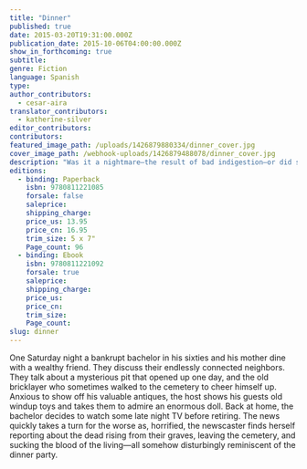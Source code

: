 ```yaml
---
title: "Dinner"
published: true
date: 2015-03-20T19:31:00.000Z
publication_date: 2015-10-06T04:00:00.000Z
show_in_forthcoming: true
subtitle:
genre: Fiction
language: Spanish
type:
author_contributors:
  - cesar-aira
translator_contributors:
  - katherine-silver
editor_contributors:
contributors:
featured_image_path: /uploads/1426879880334/dinner_cover.jpg
cover_image_path: /webhook-uploads/1426879488078/dinner_cover.jpg
description: "Was it a nightmare–the result of bad indigestion–or did something truly scary happen after dinner in the Argentine town of Coronel Pringles? "
editions:
  - binding: Paperback
    isbn: 9780811221085
    forsale: false
    saleprice:
    shipping_charge:
    price_us: 13.95
    price_cn: 16.95
    trim_size: 5 x 7"
    Page_count: 96
  - binding: Ebook
    isbn: 9780811221092
    forsale: true
    saleprice:
    shipping_charge:
    price_us:
    price_cn:
    trim_size:
    Page_count:
slug: dinner
---
```


One Saturday night a bankrupt bachelor in his sixties and his mother dine with a wealthy friend. They discuss their endlessly connected neighbors. They talk about a mysterious pit that opened up one day, and the old bricklayer who sometimes walked to the cemetery to cheer himself up. Anxious to show off his valuable antiques, the host shows his guests old windup toys and takes them to admire an enormous doll. Back at home, the bachelor decides to watch some late night TV before retiring. The news quickly takes a turn for the worse as, horrified, the newscaster finds herself reporting about the dead rising from their graves, leaving the cemetery, and sucking the blood of the living—all somehow disturbingly reminiscent of the dinner party.

